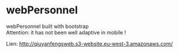 # webPersonnel
webPersonnel built with bootstrap<br>
Attention: it has not been well adaptive in mobile !


Lien: http://qiuyanfengsweb.s3-website.eu-west-3.amazonaws.com/
